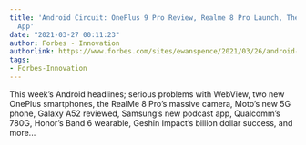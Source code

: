 ```yaml
---
title: 'Android Circuit: OnePlus 9 Pro Review, Realme 8 Pro Launch, The Billion Dollar
  App'
date: "2021-03-27 00:11:23"
author: Forbes - Innovation
authorlink: https://www.forbes.com/sites/ewanspence/2021/03/26/android-google-news-samsung-galaxy-a52-oneplus-9-pro-realme-8-pro-qualcomm-geshin-impact/
tags:
- Forbes-Innovation
---
```

This week’s Android headlines; serious problems with WebView, two new OnePlus smartphones, the RealMe 8 Pro’s massive camera, Moto’s new 5G phone, Galaxy A52 reviewed, Samsung’s new podcast app, Qualcomm’s 780G, Honor’s Band 6 wearable, Geshin Impact’s billion dollar success, and more...